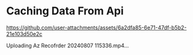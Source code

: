 
# **Caching Data From Api**

https://github.com/user-attachments/assets/6a2dfa85-6e71-47df-b5b2-21e103d50e2c

Uploading Az Recofrder 20240807 115336.mp4…
